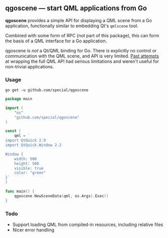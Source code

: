 ## qgoscene — start QML applications from Go

**qgoscene** provides a simple API for displaying a QML scene from a Go application, functionally similar to embedding Qt's `qmlscene` tool.

Combined with some form of RPC (not part of this package), this can form the basis of a QML interface for a Go application.

qgoscene is _not_ a Qt/QML binding for Go. There is explicitly no control or communication with the QML scene, and API is very limited. [Past attempts](https://github.com/go-qml/qml) at wrapping the full QML API had serious limitations and weren't useful for non-trivial applications.

### Usage

```
go get -u github.com/special/qgoscene
```

```go
package main

import (
	"os"
	"github.com/special/qgoscene"
)

const (
	qml = `
import QtQuick 2.9
import QtQuick.Window 2.2

Window {
	width: 500
	height: 500
	visible: true
	color: "green"
}`
)

func main() {
	qgoscene.NewSceneData(qml, os.Args).Exec()
}

```

### Todo

* Support loading QML from compiled-in resources, including relative files
* Nicer error handling
